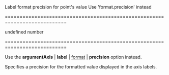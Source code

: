 <!--**
/*-------------------------------------------
    Auto-generated file. Do not modify.
-------------------------------------------

**-->
<!--d-->Label format precision for point's value<!--/d-->
<!--dep-->Use 'format.precision' instead<!--/dep-->
===========================================================================
<!--default-->undefined<!--/default-->
<!--type-->number<!--/type-->
===========================================================================

<!--deprecated-->
Use the **argumentAxis** | **label** | [format](/Documentation/ApiReference/Data_Visualization_Widgets/dxChart/Configuration/argumentAxis/label/#format) | **precision** option instead.
<!--/deprecated-->

<!--shortDescription-->
Specifies a precision for the formatted value displayed in the axis labels.
<!--/shortDescription-->

<!--fullDescription-->

<!--/fullDescription-->